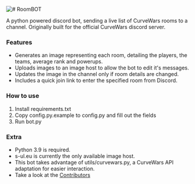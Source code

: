 ![# RoomBOT](https://i.imgur.com/5NuvUvC.png)

A python powered discord bot, sending a live list of CurveWars rooms to a channel.
Originally built for the official CurveWars discord server.

### Features
* Generates an image representing each room, detailing the players, the teams, average rank and powerups.
* Uploads images to an image host to allow the bot to edit it's messages.
* Updates the image in the channel only if room details are changed.
* Includes a quick join link to enter the specified room from Discord.

### How to use
1. Install requirements.txt
2. Copy config.py.example to config.py and fill out the fields
3. Run bot.py

### Extra
* Python 3.9 is required.
* s-ul.eu is currently the only available image host.
* This bot takes advantage of utils/curvewars.py, a CurveWars API adaptation for easier interaction.
* Take a look at the [Contributors](CONTRIBUTORS.md)
